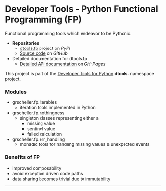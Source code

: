 # Developer Tools - Python Functional Programming (FP)

Functional programming tools which endeavor to be Pythonic.

* **Repositories**
  * [dtools.fp][1] project on *PyPI*
  * [Source code][2] on *GitHub*
* Detailed documentation for dtools.fp
  * [Detailed API documentation][3] on *GH-Pages*

This project is part of the
[Developer Tools for Python][4] **dtools.** namespace project.

### Modules

* grscheller.fp.iterables
  * iteration tools implemented in Python
* grscheller.fp.nothingness
  * singleton classes representing either a
    * missing value
    * sentinel value
    * failed calculation
* grscheller.fp.err\_handling
  * monadic tools for handling missing values & unexpected events

### Benefits of FP

* improved composability
* avoid exception driven code paths
* data sharing becomes trivial due to immutability

---

[1]: https://pypi.org/project/dtools.fp/
[2]: https://github.com/grscheller/dtools-fp/
[3]: https://grscheller.github.io/dtools-docs/fp/
[4]: https://github.com/grscheller/dtools-docs/

